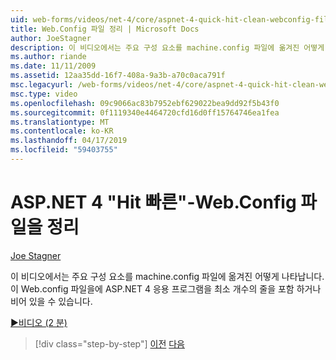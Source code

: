 ```yaml
---
uid: web-forms/videos/net-4/core/aspnet-4-quick-hit-clean-webconfig-files
title: Web.Config 파일 정리 | Microsoft Docs
author: JoeStagner
description: 이 비디오에서는 주요 구성 요소를 machine.config 파일에 옮겨진 어떻게 나타납니다. 이렇게 하면 Web.config 파일에 ASP.NET 4 응용...
ms.author: riande
ms.date: 11/11/2009
ms.assetid: 12aa35dd-16f7-408a-9a3b-a70c0aca791f
msc.legacyurl: /web-forms/videos/net-4/core/aspnet-4-quick-hit-clean-webconfig-files
msc.type: video
ms.openlocfilehash: 09c9066ac83b7952ebf629022bea9dd92f5b43f0
ms.sourcegitcommit: 0f1119340e4464720cfd16d0ff15764746ea1fea
ms.translationtype: MT
ms.contentlocale: ko-KR
ms.lasthandoff: 04/17/2019
ms.locfileid: "59403755"
---
```

# <a name="aspnet-4-quick-hit---clean-webconfig-files"></a>ASP.NET 4 "Hit 빠른"-Web.Config 파일을 정리

[Joe Stagner](https://github.com/JoeStagner)

이 비디오에서는 주요 구성 요소를 machine.config 파일에 옮겨진 어떻게 나타납니다. 이 Web.config 파일을에 ASP.NET 4 응용 프로그램을 최소 개수의 줄을 포함 하거나 비어 있을 수 있습니다.

[&#9654;비디오 (2 분)](https://channel9.msdn.com/Blogs/ASP-NET-Site-Videos/aspnet-4-quick-hit-clean-webconfig-files)

> [!div class="step-by-step"]
> [이전](aspnet-4-quick-hit-auto-start.md)
> [다음](aspnet-4-quick-hit-predictable-client-ids.md)

